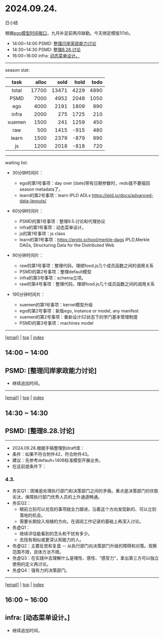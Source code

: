 # 2024.09.24.
日小结

<a id="top"></a>
根据[ego模型时间接口](https://gitee.com/hyg/blog/blob/master/timeflow.md)，九月补足前两月缺勤。今天绑定模版1(1d)。

<a id="index"></a>
- 14:00~14:00	PSMD: [整理闫岸家政能力讨论](#20240924140000)
- 14:30~14:30	PSMD: [整理8.28.讨论](#20240924143000)
- 16:00~16:00	infra: [动态菜单设计。](#20240924160000)

---
season stat:

| task | alloc | sold | hold | todo |
| :---: | ---: | ---: | ---: | ---: |
| total | 17700 | 13471 | 4229 | 4890 |
| PSMD | 7000 | 4952 | 2048 | 1050 |
| ego | 4000 | 2191 | 1809 | 990 |
| infra | 2000 | 275 | 1725 | 210 |
| xuemen | 1500 | 241 | 1259 | 450 |
| raw | 500 | 1415 | -915 | 480 |
| learn | 1500 | 2379 | -879 | 990 |
| js | 1200 | 2018 | -818 | 720 |

---
waiting list:


- 30分钟时间片：
  - ego的第1号事项：day over [date]带有日期参数时，redo就不要插回season metadata了。
  - learn的第2号事项：learn IPLD ADLs https://ipld.io/docs/advanced-data-layouts/

- 60分钟时间片：
  - PSMD的第1号事项：整理9.5.讨论和代理协议
  - infra的第1号事项：动态菜单设计。
  - js的第1号事项：js class
  - learn的第1号事项：https://proto.school/merkle-dags IPLD,Merkle DAGs, Structuring Data for the Distributed Web

- 90分钟时间片：
  - raw的第1号事项：整理代码，理顺food.js几个成员函数之间的调用关系
  - PSMD的第2号事项：整理default模型
  - infra的第3号事项：schema立项。
  - raw的第4号事项：整理代码，理顺food.js几个成员函数之间的调用关系

- 195分钟时间片：
  - xuemen的第1号事项：kernel模型升级
  - ego的第2号事项：新版ego, instance or model, any manifest
  - xuemen的第2号事项：重新设计S2状态下的学门基本管理制度
  - PSMD的第3号事项：machines model

---
<a href="mailto:huangyg@mars22.com?subject=关于2024.09.24.[整理闫岸家政能力讨论]任务&body=日期: 2024.09.24.%0D%0A序号: 5%0D%0A手稿:../../draft/2024/09/20240924.01.md%0D%0A---请勿修改邮件主题及以上内容 从下一行开始写您的想法---%0D%0A">[email]</a> | [top](#top) | [index](#index)
<a id="20240924140000"></a>
## 14:00 ~ 14:00
## PSMD: [整理闫岸家政能力讨论]

- 继续追加时间。

---
<a href="mailto:huangyg@mars22.com?subject=关于2024.09.24.[整理8.28.讨论]任务&body=日期: 2024.09.24.%0D%0A序号: 6%0D%0A手稿:../../draft/2024/09/20240924.02.md%0D%0A---请勿修改邮件主题及以上内容 从下一行开始写您的想法---%0D%0A">[email]</a> | [top](#top) | [index](#index)
<a id="20240924143000"></a>
## 14:30 ~ 14:30
## PSMD: [整理8.28.讨论]

---
- 2024.09.28.根据手稿整理到draft库：
- 条件：如果不符合附件42、符合附件43。
- 建议：先参考default+1406标准模型开展业务。
- 在这前提条件下：

### 4.3.

- 务实Q1：困难是处理执行部门和决策部门之间的矛盾。重点是决策部门的优胜劣汰，保障执行部门优秀人员的上升通道畅通。
- 务实Q2：
    - 眼前立刻可以兑现的事项就全力跟进，沿着这个方向发现新的、可以立刻落地的机会。
    - 需要长期投入培植的方向，在调阅工作记录的基础上再深入讨论。
- 务虚Q1：
  - 继续评估能看到的念头和干扰有多少。
  - 去找有相似或更深认知能力的人。
- 务虚Q2：主要反思和复盘 -- 从执行部门向决策部门升级的障碍和对策。观察范围不限，具体方法不限。
- 务虚Q3：在实践中去理解什么是理性、感性、“感受力”，拿出第三方可以独立使用的定义再讨论。
- 务虚Q4：强有力的决策部门。
---
<a href="mailto:huangyg@mars22.com?subject=关于2024.09.24.[动态菜单设计。]任务&body=日期: 2024.09.24.%0D%0A序号: 8%0D%0A手稿:../../draft/2024/09/20240924.03.md%0D%0A---请勿修改邮件主题及以上内容 从下一行开始写您的想法---%0D%0A">[email]</a> | [top](#top) | [index](#index)
<a id="20240924160000"></a>
## 16:00 ~ 16:00
## infra: [动态菜单设计。]

- 继续追加时间。
